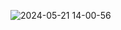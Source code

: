 ![2024-05-21 14-00-56](https://github.com/Pahasara/dotFiles/assets/46932317/52d32b8b-1ec0-47dd-8d4a-9e5541f0c2bc)


